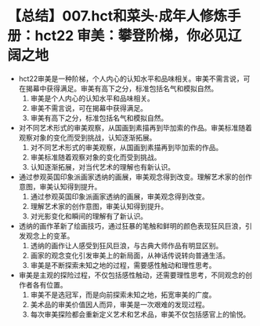 # 【总结】007.hct和菜头·成年人修炼手册：hct22 审美：攀登阶梯，你必见辽阔之地

-   hct22审美是一种阶梯，个人内心的认知水平和品味相关。审美不需言说，可在揭幕中获得满足。审美有高下之分，标准包括名气和模拟自然。
    1.  审美是个人内心的认知水平和品味相关。
    2.  审美不需言说，可在揭幕中获得满足。
    3.  审美有高下之分，标准包括名气和模拟自然。
-   对不同艺术形式的审美观察，从国画到素描再到毕加索的作品。审美标准随着观察对象的变化而受到挑战，认知逐渐拓展。
    1.  对不同艺术形式的审美观察，从国画到素描再到毕加索的作品。
    2.  审美标准随着观察对象的变化而受到挑战。
    3.  认知逐渐拓展，对当代艺术的理解也有新认识。
-   通过参观英国印象派画家透纳的画展，审美观念得到改变。理解艺术家的创作意图，审美认知得到提升。
    1.  通过参观英国印象派画家透纳的画展，审美观念得到改变。
    2.  理解艺术家的创作意图，审美认知得到提升。
    3.  对光影变化和瞬间的理解有了新认识。
-   透纳的画作革新了绘画技巧，通过狂暴的笔触和鲜明的颜色表现狂风巨浪，引发观念上的变革。
    1.  透纳的画作让人感受到狂风巨浪，与古典大师作品有明显区别。
    2.  画家的观念变化引发审美上的新局面，从神话传说转向普通生活。
    3.  审美是不断探索未知之地的过程，需要感性触动和理性思考。
-   审美是主观的探险过程，不仅包括感性触动，还需要理性思考，不同观念的创作者各有位置。
    1.  审美不是选冠军，而是向前探索未知之地，拓宽审美的广度。
    2.  美术品的审美价值因人而异，审美是一次艰难的发现过程。
    3.  每次审美探险都会重新定义艺术和艺术品，审美不仅包括感官上的愉悦。